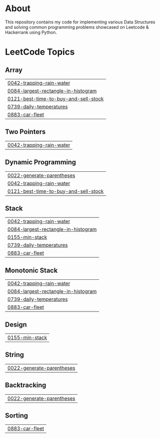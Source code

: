 # About
This repository contains my code for implementing various Data Structures and solving common programming problems showcased on Leetcode & Hackerrank using Python.
<!---LeetCode Topics Start-->
# LeetCode Topics
## Array
|  |
| ------- |
| [0042-trapping-rain-water](https://github.com/skulshreshtha/Data-Structures-and-Algorithms/tree/master/0042-trapping-rain-water) |
| [0084-largest-rectangle-in-histogram](https://github.com/skulshreshtha/Data-Structures-and-Algorithms/tree/master/0084-largest-rectangle-in-histogram) |
| [0121-best-time-to-buy-and-sell-stock](https://github.com/skulshreshtha/Data-Structures-and-Algorithms/tree/master/0121-best-time-to-buy-and-sell-stock) |
| [0739-daily-temperatures](https://github.com/skulshreshtha/Data-Structures-and-Algorithms/tree/master/0739-daily-temperatures) |
| [0883-car-fleet](https://github.com/skulshreshtha/Data-Structures-and-Algorithms/tree/master/0883-car-fleet) |
## Two Pointers
|  |
| ------- |
| [0042-trapping-rain-water](https://github.com/skulshreshtha/Data-Structures-and-Algorithms/tree/master/0042-trapping-rain-water) |
## Dynamic Programming
|  |
| ------- |
| [0022-generate-parentheses](https://github.com/skulshreshtha/Data-Structures-and-Algorithms/tree/master/0022-generate-parentheses) |
| [0042-trapping-rain-water](https://github.com/skulshreshtha/Data-Structures-and-Algorithms/tree/master/0042-trapping-rain-water) |
| [0121-best-time-to-buy-and-sell-stock](https://github.com/skulshreshtha/Data-Structures-and-Algorithms/tree/master/0121-best-time-to-buy-and-sell-stock) |
## Stack
|  |
| ------- |
| [0042-trapping-rain-water](https://github.com/skulshreshtha/Data-Structures-and-Algorithms/tree/master/0042-trapping-rain-water) |
| [0084-largest-rectangle-in-histogram](https://github.com/skulshreshtha/Data-Structures-and-Algorithms/tree/master/0084-largest-rectangle-in-histogram) |
| [0155-min-stack](https://github.com/skulshreshtha/Data-Structures-and-Algorithms/tree/master/0155-min-stack) |
| [0739-daily-temperatures](https://github.com/skulshreshtha/Data-Structures-and-Algorithms/tree/master/0739-daily-temperatures) |
| [0883-car-fleet](https://github.com/skulshreshtha/Data-Structures-and-Algorithms/tree/master/0883-car-fleet) |
## Monotonic Stack
|  |
| ------- |
| [0042-trapping-rain-water](https://github.com/skulshreshtha/Data-Structures-and-Algorithms/tree/master/0042-trapping-rain-water) |
| [0084-largest-rectangle-in-histogram](https://github.com/skulshreshtha/Data-Structures-and-Algorithms/tree/master/0084-largest-rectangle-in-histogram) |
| [0739-daily-temperatures](https://github.com/skulshreshtha/Data-Structures-and-Algorithms/tree/master/0739-daily-temperatures) |
| [0883-car-fleet](https://github.com/skulshreshtha/Data-Structures-and-Algorithms/tree/master/0883-car-fleet) |
## Design
|  |
| ------- |
| [0155-min-stack](https://github.com/skulshreshtha/Data-Structures-and-Algorithms/tree/master/0155-min-stack) |
## String
|  |
| ------- |
| [0022-generate-parentheses](https://github.com/skulshreshtha/Data-Structures-and-Algorithms/tree/master/0022-generate-parentheses) |
## Backtracking
|  |
| ------- |
| [0022-generate-parentheses](https://github.com/skulshreshtha/Data-Structures-and-Algorithms/tree/master/0022-generate-parentheses) |
## Sorting
|  |
| ------- |
| [0883-car-fleet](https://github.com/skulshreshtha/Data-Structures-and-Algorithms/tree/master/0883-car-fleet) |
<!---LeetCode Topics End-->